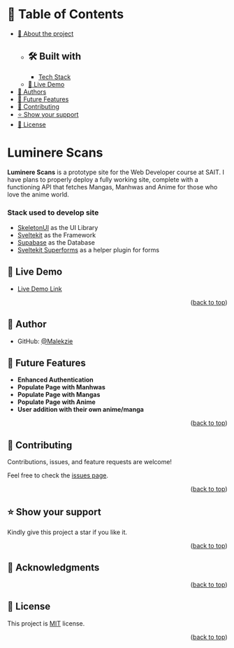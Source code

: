 <a name="readme-top"></a>
# 📗 Table of Contents
- [📖 About the project](#about-project)
  - ## 🛠 Built with
    - [Tech Stack](#tech-stack)
  - [🚀 Live Demo](#live-demo)
- [👥 Authors](#authors)
- [🔭 Future Features](#future-features)
- [🤝 Contributing](#contributing)
- [⭐️ Show your support](#support)
- [📝 License](#license)

# Luminere Scans <a name="about-project"></a>
**Luminere Scans** is a prototype site for the Web Developer course at SAIT. I have plans to properly deploy a fully working site, complete with a functioning API that fetches Mangas, Manhwas and Anime for those who love the anime world. 

### Stack used to develop site <a name="tech-stack"></a>
- [SkeletonUI](https://www.skeleton.dev) as the UI Library
- [Sveltekit](https://kit.svelte.dev) as the Framework
- [Supabase](https://supabase.com) as the Database
- [Sveltekit Superforms](https://superforms.rocks) as a helper plugin for forms

  
## 🚀 Live Demo <a name="live-demo"></a>

- [Live Demo Link](luminerescans.netlify.app)

<p align="right">(<a href="#readme-top">back to top</a>)</p>

## 👥 Author <a name="authors"></a>

- GitHub: [@Malekzie](https://github.com/Malekzie)

## 🔭 Future Features <a name="future-features"></a>

- **Enhanced Authentication**
- **Populate Page with Manhwas**
- **Populate Page with Mangas**
- **Populate Page with Anime**
- **User addition with their own anime/manga**

<p align="right">(<a href="#readme-top">back to top</a>)</p>

## 🤝 Contributing <a name="contributing"></a>

Contributions, issues, and feature requests are welcome!

Feel free to check the [issues page](../../issues/).

<p align="right">(<a href="#readme-top">back to top</a>)</p>

## ⭐️ Show your support <a name="support"></a>

Kindly give this project a star if you like it.

<p align="right">(<a href="#readme-top">back to top</a>)</p>

## 🙏 Acknowledgments <a name="acknowledgements"></a>


<p align="right">(<a href="#readme-top">back to top</a>)</p>

## 📝 License <a name="license"></a>

This project is [MIT](/LICENSE) license.

<p align="right">(<a href="#readme-top">back to top</a>)</p>




